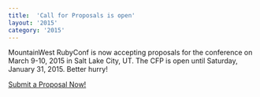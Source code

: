 ```yaml
---
title:  'Call for Proposals is open'
layout: '2015'
category: '2015'
---
```

MountainWest RubyConf is now accepting proposals for the conference on March 9-10, 2015 in Salt Lake City, UT. The CFP is open until Saturday, January 31, 2015. Better hurry!

<p><a class="button button_size_large" href="https://mwrc.wufoo.com/forms/q1bwhlfr0cmzkpi/" onclick="window.open(this.href,  null, 'height=800, width=680, toolbar=0, location=0, status=1, scrollbars=1, resizable=1'); return false">Submit a Proposal Now!</a></p>

